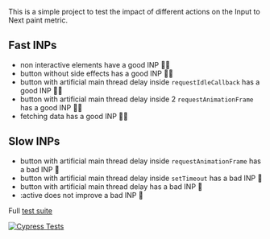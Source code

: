 This is a simple project to test the impact of different actions on the Input to Next paint metric.

## Fast INPs

- non interactive elements have a good INP 🏃‍♀️
- button without side effects has a good INP 🏃‍♀️
- button with artificial main thread delay inside `requestIdleCallback` has a good INP 🏃‍♀️
- button with artificial main thread delay inside 2 `requestAnimationFrame` has a good INP 🏃‍♀️
- fetching data has a good INP 🏃‍♀️

## Slow INPs

- button with artificial main thread delay inside `requestAnimationFrame` has a bad INP 🐌
- button with artificial main thread delay inside `setTimeout` has a bad INP 🐌
- button with artificial main thread delay has a bad INP 🐌
- :active does not improve a bad INP 🐌

Full [test suite](https://github.com/jantimon/inp-tests/blob/main/cypress/e2e/spec.cy.ts)

[![Cypress Tests](https://github.com/jantimon/inp-tests/actions/workflows/test.yaml/badge.svg)](https://github.com/jantimon/inp-tests/actions/workflows/test.yaml)